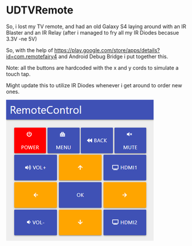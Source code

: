 # UDTVRemote

So, i lost my TV remote, and had an old Galaxy S4 laying around with an IR Blaster and an IR Relay (after i managed to fry all my IR Diodes becasue 3.3V -ne 5V)

So, with the help of https://play.google.com/store/apps/details?id=com.remotefairy4 and Android Debug Bridge i put together this. 

Note: all the buttons are hardcoded with the x and y cords to simulate a touch tap. 

Might update this to utilize IR Diodes whenever i get around to order new ones. 

![alt text][image]

[image]: https://github.com/BoSen29/UDTVRemote/blob/master/image.png "Dashboard in action"
